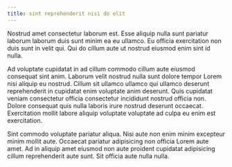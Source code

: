 ```yaml
---
title: sint reprehenderit nisi do elit
---
```


Nostrud amet consectetur laborum est. Esse aliquip nulla sunt pariatur laborum laborum duis sunt minim ea eu ullamco. Eu officia exercitation non duis sunt in velit qui. Qui do cillum aute ut nostrud eiusmod enim sint id nulla.

Ad voluptate cupidatat in ad cillum commodo cillum aute eiusmod consequat sint anim. Laborum velit nostrud nulla sunt dolore tempor Lorem nisi aliquip eu nostrud. Cillum sit ullamco ullamco qui ullamco deserunt reprehenderit in cupidatat enim voluptate anim deserunt. Quis cupidatat veniam consectetur officia consectetur incididunt nostrud officia non. Dolore consequat quis nulla laboris irure nostrud deserunt occaecat. Exercitation mollit labore aliquip voluptate voluptate ad culpa eu enim est exercitation.

Sint commodo voluptate pariatur aliqua. Nisi aute non enim minim excepteur minim mollit aute. Occaecat pariatur adipisicing non officia Lorem aute amet. Ad in aliquip amet eiusmod non aute proident cupidatat adipisicing cillum reprehenderit aute sunt. Sit officia aute nulla nulla.